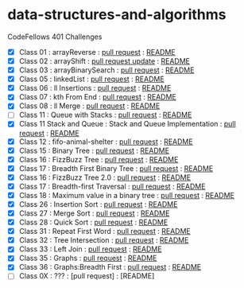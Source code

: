 # data-structures-and-algorithms
CodeFellows 401 Challenges

 - [x] Class 01 : arrayReverse : [pull request](https://github.com/astrokd/data-structures-and-algorithms/pull/30) : [README](https://github.com/astrokd/data-structures-and-algorithms/blob/master/challenges/arrayReverse/README.md)
 - [x] Class 02 : arrayShift : [pull request update](https://github.com/astrokd/data-structures-and-algorithms/pull/32) : [README](https://github.com/astrokd/data-structures-and-algorithms/blob/master/challenges/arrayShift/README.md)
 - [x] Class 03 : arrayBinarySearch : [pull request](https://github.com/astrokd/data-structures-and-algorithms/pull/33) : [README](https://github.com/astrokd/data-structures-and-algorithms/blob/master/challenges/arrayBinarySearch/README.md)
 - [x] Class 05 : linkedList : [pull request](https://github.com/astrokd/data-structures-and-algorithms/pull/34) : [README](https://github.com/astrokd/data-structures-and-algorithms/blob/linked-list/challenges/Data-Structures/linkedList/README.md)
 - [x] Class 06 : ll Insertions : [pull request](https://github.com/astrokd/data-structures-and-algorithms/pull/36) : [README](https://github.com/astrokd/data-structures-and-algorithms/blob/master/challenges/Data-Structures/llInsertions/README.md)
 - [x] Class 07 : kth From End : [pull request](https://github.com/astrokd/data-structures-and-algorithms/pull/37) : [README](https://github.com/astrokd/data-structures-and-algorithms/blob/master/challenges/Data-Structures/llkthfromend/README.md)
 - [x] Class 08 : ll Merge : [pull request](https://github.com/astrokd/data-structures-and-algorithms/pull/38) : [README](https://github.com/astrokd/data-structures-and-algorithms/blob/master/challenges/Data-Structures/llMerge/README.md)
 - [ ] Class 11 : Queue with Stacks : [pull request](https://github.com/astrokd/data-structures-and-algorithms/pull/41) : [README](https://github.com/astrokd/data-structures-and-algorithms/blob/master/challenges/queueWithStacks/README.md)
 - [x] Class 11 Stack and Queue : Stack and Queue Implementation : [pull request](https://github.com/astrokd/data-structures-and-algorithms/pull/39) : [README](https://github.com/astrokd/data-structures-and-algorithms/blob/master/challenges/stacksAndQueues/README.md)
 - [x] Class 12 : fifo-animal-shelter : [pull request](https://github.com/astrokd/data-structures-and-algorithms/pull/42) : [README](https://github.com/astrokd/data-structures-and-algorithms/blob/master/challenges/fifoAnimalShelter/README.md)
 - [x] Class 15 : Binary Tree : [pull request](https://github.com/astrokd/data-structures-and-algorithms/pull/43) : [README](https://github.com/astrokd/data-structures-and-algorithms/blob/master/challenges/tree/README.md)
 - [x] Class 16 : FizzBuzz Tree : [pull request](https://github.com/astrokd/data-structures-and-algorithms/pull/44) : [README](https://github.com/astrokd/data-structures-and-algorithms/blob/master/challenges/fizzBuzzTree/README.md)
 - [x] Class 17 : Breadth First Binary Tree : [pull request](https://github.com/astrokd/data-structures-and-algorithms/pull/45) : [README](https://github.com/astrokd/data-structures-and-algorithms/blob/master/challenges/BinaryTree/README.md)
 - [x] Class 16 : FizzBuzz Tree 2.0 : [pull request](https://github.com/astrokd/data-structures-and-algorithms/pull/46) : [README](https://github.com/astrokd/data-structures-and-algorithms/blob/master/challenges/fizzBuzzTree/README.md)
 - [x] Class 17 : Breadth-first Traversal : [pull request](https://github.com/astrokd/data-structures-and-algorithms/pull/45) : [README](https://github.com/astrokd/data-structures-and-algorithms/blob/master/challenges/BinaryTree/README.md)
 - [x] Class 18 : Maximum value in a binary tree : [pull request](https://github.com/astrokd/data-structures-and-algorithms/pull/47) : [README](https://github.com/astrokd/data-structures-and-algorithms/blob/master/challenges/FindMaxBinaryTree/README.md)
 - [x] Class 26 : Insertion Sort : [pull request](https://github.com/astrokd/data-structures-and-algorithms/pull/49) : [README](https://github.com/astrokd/data-structures-and-algorithms/tree/master/challenges/insertSort)
 - [x] Class 27 : Merge Sort : [pull request](https://github.com/astrokd/data-structures-and-algorithms/pull/50) : [README](https://github.com/astrokd/data-structures-and-algorithms/blob/master/challenges/mergeSort/README.md)
 - [x] Class 28 : Quick Sort : [pull request](https://github.com/astrokd/data-structures-and-algorithms/pull/51) : [README](https://github.com/astrokd/data-structures-and-algorithms/blob/master/challenges/quickSort/README.md)
 - [x] Class 31 : Repeat First Word : [pull request](https://github.com/astrokd/data-structures-and-algorithms/pull/52) : [README](https://github.com/astrokd/data-structures-and-algorithms/blob/master/challenges/repeatedWord/README.md)
 - [x] Class 32 : Tree Intersection : [pull request](https://github.com/astrokd/data-structures-and-algorithms/pull/53) : [README](https://github.com/astrokd/data-structures-and-algorithms/tree/master/challenges/treeIntersection)
 - [x] Class 33 : Left Join : [pull request](https://github.com/astrokd/data-structures-and-algorithms/pull/54) : [README](https://github.com/astrokd/data-structures-and-algorithms/blob/master/challenges/leftJoin/README.md)
 - [x] Class 35 : Graphs : [pull request](https://github.com/astrokd/data-structures-and-algorithms/pull/55) : [README](https://github.com/astrokd/data-structures-and-algorithms/blob/master/challenges/graph/README.md)
 - [x] Class 36 : Graphs:Breadth First : [pull request](https://github.com/astrokd/data-structures-and-algorithms/pull/56) : [README](https://github.com/astrokd/data-structures-and-algorithms/blob/master/challenges/breadthFirst/README.md)
 - [ ] Class 0X : ??? : [pull request] : [README]
